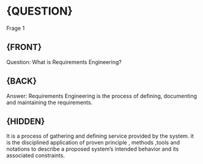 
# {QUESTION}
Frage 1 

## {FRONT}
Question: What is Requirements Engineering?

## {BACK}
Answer: Requirements Engineering is the process of defining, documenting and maintaining the requirements. 

## {HIDDEN}
It is a process of gathering and defining service provided by the system. it is the disciplined application of proven principle , methods ,tools and notations to describe a proposed system’s intended behavior and its associated constraints.